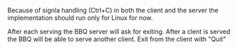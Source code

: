  
Because of signla handling (Ctrl+C) in both the client and the server the implementation should run only for Linux for now. 

After each serving the BBQ server will ask for exiting.
After a clent is served the BBQ will be able to serve another client.
Exit from the client with "Quit"


 

